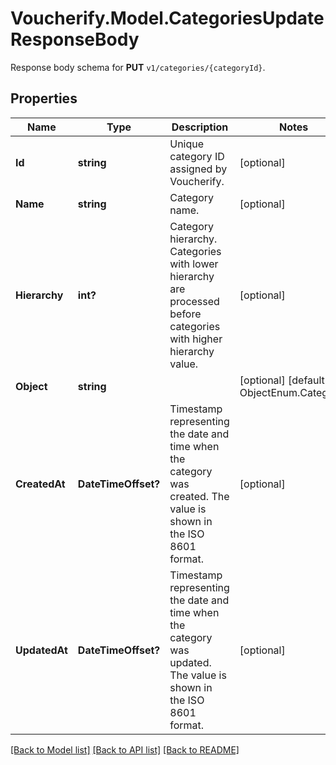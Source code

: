 # Voucherify.Model.CategoriesUpdateResponseBody
Response body schema for **PUT** `v1/categories/{categoryId}`.

## Properties

Name | Type | Description | Notes
------------ | ------------- | ------------- | -------------
**Id** | **string** | Unique category ID assigned by Voucherify. | [optional] 
**Name** | **string** | Category name. | [optional] 
**Hierarchy** | **int?** | Category hierarchy. Categories with lower hierarchy are processed before categories with higher hierarchy value. | [optional] 
**Object** | **string** |  | [optional] [default to ObjectEnum.Category]
**CreatedAt** | **DateTimeOffset?** | Timestamp representing the date and time when the category was created. The value is shown in the ISO 8601 format. | [optional] 
**UpdatedAt** | **DateTimeOffset?** | Timestamp representing the date and time when the category was updated. The value is shown in the ISO 8601 format. | [optional] 

[[Back to Model list]](../README.md#documentation-for-models) [[Back to API list]](../README.md#documentation-for-api-endpoints) [[Back to README]](../README.md)

